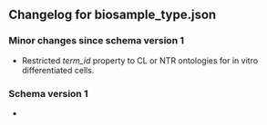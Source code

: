 ## Changelog for biosample_type.json

### Minor changes since schema version 1

* Restricted *term_id* property to CL or NTR ontologies for in vitro differentiated cells.

### Schema version 1

* 
